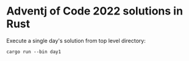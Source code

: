 # Adventj of Code 2022 solutions in Rust

Execute a single day's solution from top level directory:
```
cargo run --bin day1
```